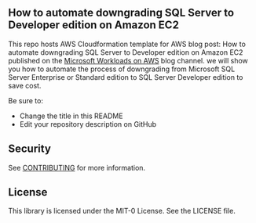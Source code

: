 ## How to automate downgrading SQL Server to Developer edition on Amazon EC2

This repo hosts AWS Cloudformation template for AWS blog post: How to automate downgrading SQL Server to Developer edition on Amazon EC2 published on the [Microsoft Workloads on AWS](https://aws.amazon.com/blogs/modernizing-with-aws/) blog channel. 
we will show you how to automate the process of downgrading from Microsoft SQL Server Enterprise or Standard edition to SQL Server Developer edition to save cost.

Be sure to:

* Change the title in this README
* Edit your repository description on GitHub

## Security

See [CONTRIBUTING](CONTRIBUTING.md#security-issue-notifications) for more information.

## License

This library is licensed under the MIT-0 License. See the LICENSE file.

